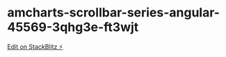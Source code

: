 # amcharts-scrollbar-series-angular-45569-3qhg3e-ft3wjt

[Edit on StackBlitz ⚡️](https://stackblitz.com/edit/amcharts-scrollbar-series-angular-45569-3qhg3e-ft3wjt)